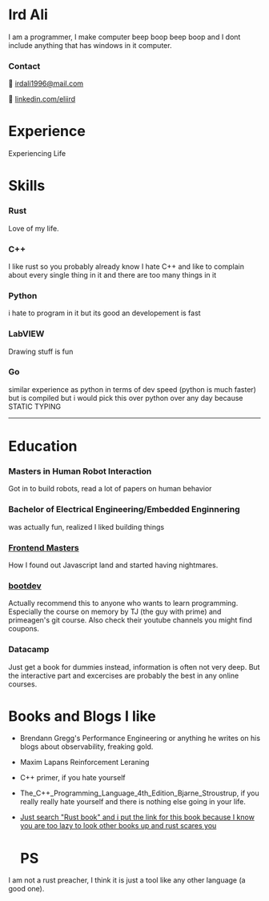 # Ird Ali

I am a programmer, I make computer beep boop beep boop and I dont include anything that has windows in it computer.

### **Contact**

📧 irdali1996@mail.com

🔗 [linkedin.com/eliird](linkedin.com/eliird)


# Experience

Experiencing Life

# Skills


### Rust

Love of my life.

### C++

I like rust so you probably already know I hate C++ and like to complain about every single thing in it and there are too many things in it

### Python

i hate to program in it but its good an developement is fast

### LabVIEW

Drawing stuff is fun

### Go

similar experience as python in terms of dev speed (python is much faster) but is compiled but i would pick this over python over any day because STATIC TYPING 

---

# Education

### Masters in Human Robot Interaction

Got in to build robots, read a lot of papers on human behavior

### Bachelor of Electrical Engineering/Embedded Enginnering

was actually fun, realized I liked building things

### [Frontend Masters](https://frontendmasters.com/courses/rust/)

How I found out Javascript land and started having nightmares. 

### [bootdev](https://www.boot.dev/)

Actually recommend this to anyone who wants to learn programming. Especially the course on memory by TJ (the guy with prime) and primeagen's git course. Also check their youtube channels you might find coupons.

### Datacamp

Just get a book for dummies instead, information is often not very deep. But the interactive part and excercises are probably the best in any online courses.


# Books and Blogs I like
- Brendann Gregg's Performance Engineering or anything he writes on his blogs about observability, freaking gold.
- Maxim Lapans Reinforcement Leraning
- C++ primer, if you hate yourself
- The_C++_Programming_Language_4th_Edition_Bjarne_Stroustrup, if you really really hate yourself and there is nothing else going in your life.
- [Just search "Rust book" and i put the link for this book because I know you are too lazy to look other books up and rust scares you](https://doc.rust-lang.org/book/)

  # PS
I am not a rust preacher, I think it is just a tool like any other language (a good one).

